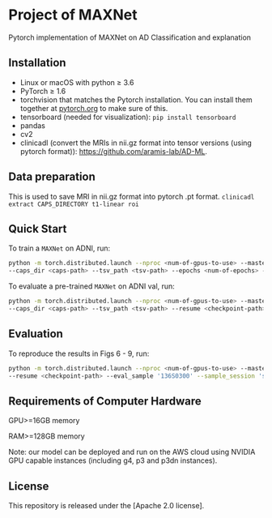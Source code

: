 # Project of MAXNet
Pytorch implementation of MAXNet on AD Classification and explanation

## Installation

- Linux or macOS with python ≥ 3.6
- PyTorch ≥ 1.6
- torchvision that matches the Pytorch installation. You can install them together at [pytorch.org](https://pytorch.org/) to make sure of this.
- tensorboard (needed for visualization): `pip install tensorboard`
- pandas
- cv2
- clinicadl (convert the MRIs in nii.gz format into tensor versions (using pytorch format)): https://github.com/aramis-lab/AD-ML.

## Data preparation
This is used to save MRI in nii.gz format into pytorch .pt format.
`clinicadl extract CAPS_DIRECTORY t1-linear roi`

## Quick Start 

To train a `MAXNet` on ADNI, run:

```bash
python -m torch.distributed.launch --nproc <num-of-gpus-to-use> --master_port 12345 main_train.py \
--caps_dir <caps-path> --tsv_path <tsv-path> --epochs <num-of-epochs> --resume <checkpoint-path>
```

To evaluate a pre-trained `MAXNet` on ADNI val, run:
```bash
python -m torch.distributed.launch --nproc <num-of-gpus-to-use> --master_port 12345 main_evaluate.py \
--caps_dir <caps-path> --tsv_path <tsv-path> --resume <checkpoint-path>
```

## Evaluation

To reproduce the results in Figs 6 - 9, run:
```bash
python -m torch.distributed.launch --nproc <num-of-gpus-to-use> --master_port 12345 main_evaluate.py \
--resume <checkpoint-path> --eval_sample '136S0300' --sample_session 'ses-M01'
```


## Requirements of Computer Hardware 

GPU>=16GB memory

RAM>=128GB memory

Note: our model can be deployed and run on the AWS cloud using NVIDIA GPU capable instances (including g4, p3 and p3dn instances).


## License
This repository is released under the [Apache 2.0 license].

